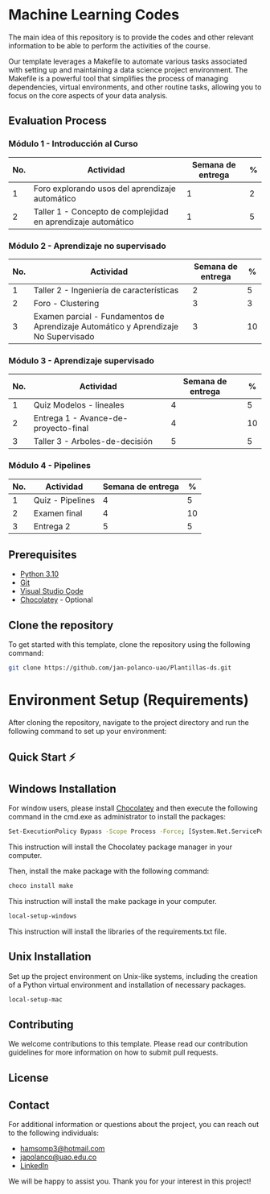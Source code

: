 # Machine Learning Codes

The main idea of this repository is to provide the codes and other relevant information to be able to perform the activities of the course.

Our template leverages a Makefile to automate various tasks associated with setting up and maintaining a data science project environment. The Makefile is a powerful tool that simplifies the process of managing dependencies, virtual environments, and other routine tasks, allowing you to focus on the core aspects of your data analysis.

## Evaluation Process

### Módulo 1 - Introducción al Curso

| No. | Actividad                                                    | Semana de entrega | %   |
| --- | ------------------------------------------------------------ | ----------------- | --- |
| 1   | Foro explorando usos del aprendizaje automático              | 1                 | 2   |
| 2   | Taller 1 - Concepto de complejidad en aprendizaje automático | 1                 | 5   |


### Módulo 2 - Aprendizaje no supervisado

| No. |  Actividad                                                                         | Semana de entrega | % |
|-----|------------------------------------------------------------------------------------|-------------------|---|
| 1   | Taller 2 - Ingeniería de características                                           |       2           | 5 |
| 2   | Foro - Clustering                                                                  |       3           | 3 |
| 3   | Examen parcial - Fundamentos de Aprendizaje Automático y Aprendizaje No Supervisado|       3           | 10|

### Módulo 3 - Aprendizaje supervisado

| No. | Actividad                            | Semana de entrega | %   |
| --- | ------------------------------------ | ----------------- | --- |
| 1   | Quiz Modelos - lineales              | 4                 | 5   |
| 2   | Entrega 1 - Avance-de-proyecto-final | 4                 | 10  |
| 3   | Taller 3 - Arboles-de-decisión       | 5                 | 5   |

### Módulo 4 - Pipelines

| No. | Actividad        | Semana de entrega | %   |
| --- | ---------------- | ----------------- | --- |
| 1   | Quiz - Pipelines | 4                 | 5   |
| 2   | Examen final     | 4                 | 10  |
| 3   | Entrega 2        | 5                 | 5   |



## Prerequisites

- [Python 3.10](https://www.python.org/downloads/release/python-3100/)
- [Git](https://git-scm.com/downloads)
- [Visual Studio Code](https://code.visualstudio.com/)
- [Chocolatey](https://chocolatey.org/install)  - Optional

## Clone the repository

To get started with this template, clone the repository using the following command:

```sh
git clone https://github.com/jan-polanco-uao/Plantillas-ds.git
```

# Environment Setup (Requirements)

After cloning the repository, navigate to the project directory and run the following command to set up your environment:

## Quick Start ⚡

## Windows Installation

For window users, please install [Chocolatey](https://chocolatey.org/install) and then execute the following command in the cmd.exe as administrator to install the packages:

```sh
Set-ExecutionPolicy Bypass -Scope Process -Force; [System.Net.ServicePointManager]::SecurityProtocol = [System.Net.ServicePointManager]::SecurityProtocol -bor 3072; iex ((New-Object System.Net.WebClient).DownloadString('https://community.chocolatey.org/install.ps1'))
```
This instruction will install the Chocolatey package manager in your computer.

Then, install the make package with the following command:

```sh
choco install make
```

This instruction will install the make package in your computer.


```sh
local-setup-windows
```

This instruction will install the libraries of the requirements.txt file.

## Unix Installation

Set up the project environment on Unix-like systems, including the creation of a Python virtual environment and installation of necessary packages.

```sh
local-setup-mac
```

## Contributing
We welcome contributions to this template. Please read our contribution guidelines for more information on how to submit pull requests.

## License

## Contact

For additional information or questions about the project, you can reach out to the following individuals:

- hamsomp3@hotmail.com
- japolanco@uao.edu.co
- [LinkedIn](https://www.linkedin.com/in/jan-polanco-velasco/)

We will be happy to assist you. Thank you for your interest in this project!